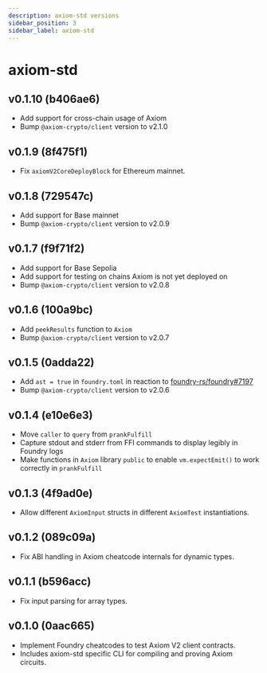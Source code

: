 ```yaml
---
description: axiom-std versions
sidebar_position: 3
sidebar_label: axiom-std
---
```


# axiom-std

## v0.1.10 (b406ae6)

- Add support for cross-chain usage of Axiom
- Bump `@axiom-crypto/client` version to v2.1.0

## v0.1.9 (8f475f1)

- Fix `axiomV2CoreDeployBlock` for Ethereum mainnet.

## v0.1.8 (729547c)

- Add support for Base mainnet
- Bump `@axiom-crypto/client` version to v2.0.9

## v0.1.7 (f9f71f2)

- Add support for Base Sepolia
- Add support for testing on chains Axiom is not yet deployed on
- Bump `@axiom-crypto/client` version to v2.0.8

## v0.1.6 (100a9bc)

- Add `peekResults` function to `Axiom`
- Bump `@axiom-crypto/client` version to v2.0.7

## v0.1.5 (0adda22)

- Add `ast = true` in `foundry.toml` in reaction to [foundry-rs/foundry#7197](https://github.com/foundry-rs/foundry/pull/7197)
- Bump `@axiom-crypto/client` version to v2.0.6

## v0.1.4 (e10e6e3)

- Move `caller` to `query` from `prankFulfill`
- Capture stdout and stderr from FFI commands to display legibly in Foundry logs
- Make functions in `Axiom` library `public` to enable `vm.expectEmit()` to work correctly in `prankFulfill`

## v0.1.3 (4f9ad0e)

- Allow different `AxiomInput` structs in different `AxiomTest` instantiations.

## v0.1.2 (089c09a)

- Fix ABI handling in Axiom cheatcode internals for dynamic types.

## v0.1.1 (b596acc)

- Fix input parsing for array types.

## v0.1.0 (0aac665)

- Implement Foundry cheatcodes to test Axiom V2 client contracts.
- Includes axiom-std specific CLI for compiling and proving Axiom circuits.
